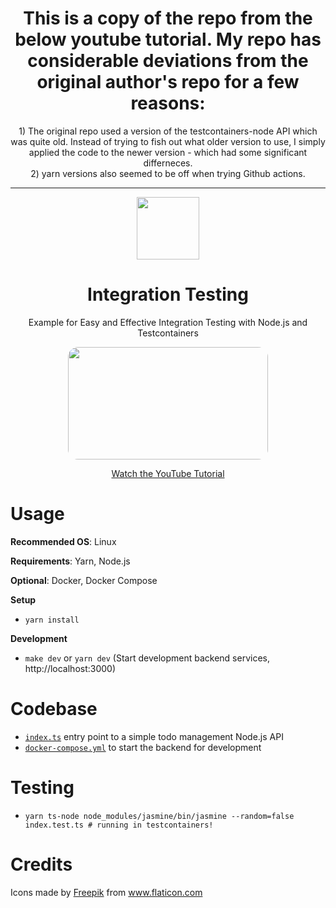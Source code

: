 <div align="center">
  <h1>This is a copy of the repo from the below youtube tutorial. My repo has considerable deviations from the original author's repo for a few reasons:</h1>
  <div>1) The original repo used a version of the testcontainers-node API which was quite old. Instead of trying to fish out what older version to use, I simply applied the code to the newer version - which had some significant differneces.</div>
  <div>2) yarn versions also seemed to be off when trying Github actions.</div>
</div>
<hr/>
<div align="center">
  <a href="https://github.com/flolu/auth">
    <img width="100px" height="auto" src="./.github/check.png" />
  </a>
  <br>

  <h1>Integration Testing</h1>
  <p>Example for Easy and Effective Integration Testing with Node.js and Testcontainers</p>
  <a href="https://youtu.be/eRPkNd40n94">
    <img width="320px" height="180px" src="https://img.youtube.com/vi/eRPkNd40n94/mqdefault.jpg" style="border-radius: 1rem;" />
    <p>Watch the YouTube Tutorial</p>
  </a>
</div>

# Usage

**Recommended OS**: Linux

**Requirements**: Yarn, Node.js

**Optional**: Docker, Docker Compose

**Setup**

- `yarn install`

**Development**

- `make dev` or `yarn dev` (Start development backend services, http://localhost:3000)

# Codebase

- [`index.ts`](index.ts) entry point to a simple todo management Node.js API
- [`docker-compose.yml`](docker-compose.yml) to start the backend for development

# Testing

- `yarn ts-node node_modules/jasmine/bin/jasmine --random=false index.test.ts # running in testcontainers!` 

# Credits

<div>Icons made by <a href="https://www.freepik.com" title="Freepik">Freepik</a> from <a href="https://www.flaticon.com/" title="Flaticon">www.flaticon.com</a></div>

